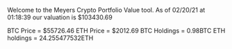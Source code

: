 Welcome to the Meyers Crypto Portfolio Value tool. 
As of 02/20/21 at 01:18:39 our valuation is $103430.69 

BTC Price = $55726.46
 ETH Price = $2012.69
BTC Holdings = 0.98BTC
 ETH holdings = 24.255477532ETH 
